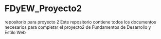 # FDyEW_Proyecto2
repositorio para proyecto 2
Este repositorio contiene todos los documentos necesarios para completar el proyecto2 de Fundamentos de Desarrollo y Estilo Web
